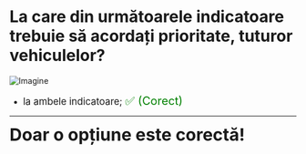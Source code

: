 # La care din următoarele indicatoare trebuie să acordați prioritate, tuturor vehiculelor?

![Imagine](https://www.arr-atestate.ro/upload/img/questions/img/la-care-din-urmatoarele-indicatoare-trebuie-sa-acordati-prioritate-tuturor-vehiculelor.jpg)

- <span style="font-size: larger;">la ambele indicatoare; <span style="color: green; font-size: larger;">✅ (Corect)</span></span>

---

<span style="font-size: 30px; font-weight: bold;">**Doar o opțiune este corectă!**</span>